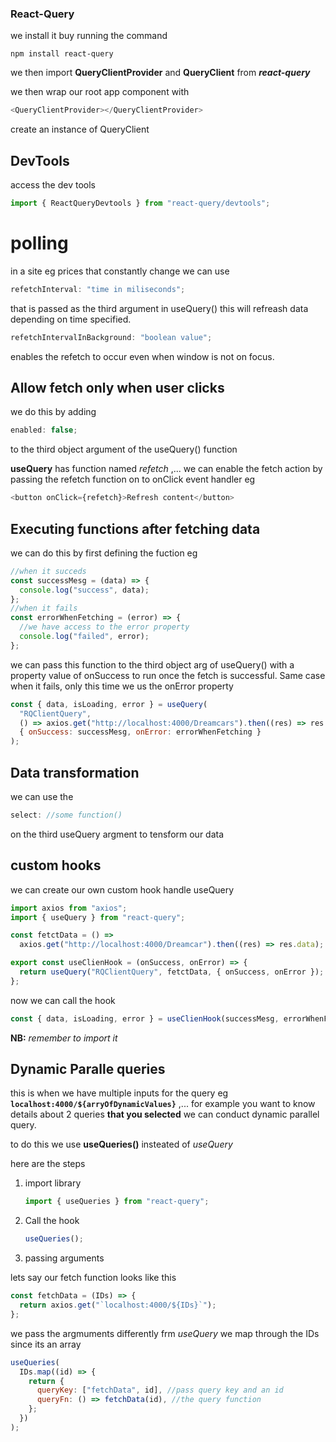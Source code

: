 ### React-Query

we install it buy running the command

`npm install react-query`

we then import **QueryClientProvider** and **QueryClient** from **_react-query_**

we then wrap our root app component with

```js
<QueryClientProvider></QueryClientProvider>
```

create an instance of QueryClient

## DevTools

access the dev tools

```js
import { ReactQueryDevtools } from "react-query/devtools";
```

# polling

in a site eg prices that constantly change we can use

```js
refetchInterval: "time in miliseconds";
```

that is passed as the third argument in useQuery() this will refreash data depending on time specified.

```js
refetchIntervalInBackground: "boolean value";
```

enables the refetch to occur even when window is not on focus.

## Allow fetch only when user clicks

we do this by adding

```js
enabled: false;
```

to the third object argument of the useQuery() function

**useQuery** has function named _refetch_ ,... we can enable the fetch action by passing the refetch function on to onClick event handler eg

```js
<button onClick={refetch}>Refresh content</button>
```

## Executing functions after fetching data

we can do this by first defining the fuction eg

```js
//when it succeds
const successMesg = (data) => {
  console.log("success", data);
};
//when it fails
const errorWhenFetching = (error) => {
  //we have access to the error property
  console.log("failed", error);
};
```

we can pass this function to the third object arg of useQuery() with a property value of onSuccess to run once the fetch is successful. Same case when it fails, only this time we us the onError property

```js
const { data, isLoading, error } = useQuery(
  "RQClientQuery",
  () => axios.get("http://localhost:4000/Dreamcars").then((res) => res.data),
  { onSuccess: successMesg, onError: errorWhenFetching }
);
```

## Data transformation

we can use the

```js
select: //some function()
```

on the third useQuery argment to tensform our data

## custom hooks

we can create our own custom hook handle useQuery

```js
import axios from "axios";
import { useQuery } from "react-query";

const fetctData = () =>
  axios.get("http://localhost:4000/Dreamcar").then((res) => res.data);

export const useClienHook = (onSuccess, onError) => {
  return useQuery("RQClientQuery", fetctData, { onSuccess, onError });
};
```

now we can call the hook

```js
const { data, isLoading, error } = useClienHook(successMesg, errorWhenFetching);
```

**NB:** _remember to import it_

## Dynamic Paralle queries

this is when we have multiple inputs for the query eg **`localhost:4000/${arryOfDynamicValues}`** ,... for example you want to know details about 2 queries **that you selected** we can conduct dynamic parallel query.

to do this we use **useQueries()** insteated of _useQuery_

here are the steps

1. import library

   ```js
   import { useQueries } from "react-query";
   ```

2. Call the hook

   ```js
   useQueries();
   ```

3. passing arguments

lets say our fetch function looks like this

```js
const fetchData = (IDs) => {
  return axios.get("`localhost:4000/${IDs}`");
};
```

we pass the argmuments differently frm _useQuery_
we map through the IDs since its an array

```js
useQueries(
  IDs.map((id) => {
    return {
      queryKey: ["fetchData", id], //pass query key and an id
      queryFn: () => fetchData(id), //the query function
    };
  })
);
```
